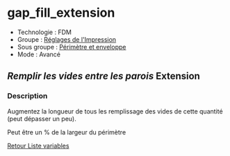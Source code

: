 # gap_fill_extension

* Technologie : FDM
* Groupe : [Réglages de l'Impression](../print_settings/print_settings.md)
* Sous groupe : [Périmètre et enveloppe](../print_settings/print_settings.md#périmètre-et-enveloppe)
* Mode : Avancé

## *Remplir les vides entre les parois* Extension

### Description

Augmentez la longueur de tous les remplissage des vides de cette quantité (peut dépasser un peu).

Peut être un % de la largeur du périmètre

[Retour Liste variables](variable_list.md)